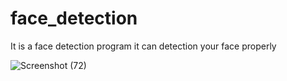 # face_detection
It is a face detection program it can detection your face properly 

![Screenshot (72)](https://user-images.githubusercontent.com/71753065/120396718-ab16cf00-c354-11eb-9a9d-dd251f298271.png)

